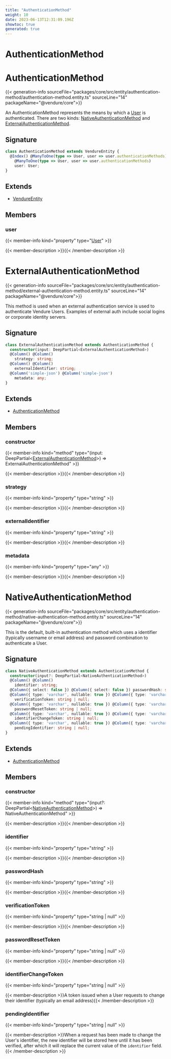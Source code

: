 ```yaml
---
title: "AuthenticationMethod"
weight: 10
date: 2023-06-13T12:31:09.196Z
showtoc: true
generated: true
---
```

<!-- This file was generated from the Vendure source. Do not modify. Instead, re-run the "docs:build" script -->

# AuthenticationMethod
<div class="symbol">


# AuthenticationMethod

{{< generation-info sourceFile="packages/core/src/entity/authentication-method/authentication-method.entity.ts" sourceLine="14" packageName="@vendure/core">}}

An AuthenticationMethod represents the means by which a <a href='/typescript-api/entities/user#user'>User</a> is authenticated. There are two kinds:
<a href='/typescript-api/entities/authentication-method#nativeauthenticationmethod'>NativeAuthenticationMethod</a> and <a href='/typescript-api/entities/authentication-method#externalauthenticationmethod'>ExternalAuthenticationMethod</a>.

## Signature

```TypeScript
class AuthenticationMethod extends VendureEntity {
  @Index() @ManyToOne(type => User, user => user.authenticationMethods) @Index()
    @ManyToOne(type => User, user => user.authenticationMethods)
    user: User;
}
```
## Extends

 * <a href='/typescript-api/entities/vendure-entity#vendureentity'>VendureEntity</a>


## Members

### user

{{< member-info kind="property" type="<a href='/typescript-api/entities/user#user'>User</a>"  >}}

{{< member-description >}}{{< /member-description >}}


</div>
<div class="symbol">


# ExternalAuthenticationMethod

{{< generation-info sourceFile="packages/core/src/entity/authentication-method/external-authentication-method.entity.ts" sourceLine="14" packageName="@vendure/core">}}

This method is used when an external authentication service is used to authenticate Vendure Users.
Examples of external auth include social logins or corporate identity servers.

## Signature

```TypeScript
class ExternalAuthenticationMethod extends AuthenticationMethod {
  constructor(input: DeepPartial<ExternalAuthenticationMethod>)
  @Column() @Column()
    strategy: string;
  @Column() @Column()
    externalIdentifier: string;
  @Column('simple-json') @Column('simple-json')
    metadata: any;
}
```
## Extends

 * <a href='/typescript-api/entities/authentication-method#authenticationmethod'>AuthenticationMethod</a>


## Members

### constructor

{{< member-info kind="method" type="(input: DeepPartial&#60;<a href='/typescript-api/entities/authentication-method#externalauthenticationmethod'>ExternalAuthenticationMethod</a>&#62;) => ExternalAuthenticationMethod"  >}}

{{< member-description >}}{{< /member-description >}}

### strategy

{{< member-info kind="property" type="string"  >}}

{{< member-description >}}{{< /member-description >}}

### externalIdentifier

{{< member-info kind="property" type="string"  >}}

{{< member-description >}}{{< /member-description >}}

### metadata

{{< member-info kind="property" type="any"  >}}

{{< member-description >}}{{< /member-description >}}


</div>
<div class="symbol">


# NativeAuthenticationMethod

{{< generation-info sourceFile="packages/core/src/entity/authentication-method/native-authentication-method.entity.ts" sourceLine="14" packageName="@vendure/core">}}

This is the default, built-in authentication method which uses a identifier (typically username or email address)
and password combination to authenticate a User.

## Signature

```TypeScript
class NativeAuthenticationMethod extends AuthenticationMethod {
  constructor(input?: DeepPartial<NativeAuthenticationMethod>)
  @Column() @Column()
    identifier: string;
  @Column({ select: false }) @Column({ select: false }) passwordHash: string;
  @Column({ type: 'varchar', nullable: true }) @Column({ type: 'varchar', nullable: true })
    verificationToken: string | null;
  @Column({ type: 'varchar', nullable: true }) @Column({ type: 'varchar', nullable: true })
    passwordResetToken: string | null;
  @Column({ type: 'varchar', nullable: true }) @Column({ type: 'varchar', nullable: true })
    identifierChangeToken: string | null;
  @Column({ type: 'varchar', nullable: true }) @Column({ type: 'varchar', nullable: true })
    pendingIdentifier: string | null;
}
```
## Extends

 * <a href='/typescript-api/entities/authentication-method#authenticationmethod'>AuthenticationMethod</a>


## Members

### constructor

{{< member-info kind="method" type="(input?: DeepPartial&#60;<a href='/typescript-api/entities/authentication-method#nativeauthenticationmethod'>NativeAuthenticationMethod</a>&#62;) => NativeAuthenticationMethod"  >}}

{{< member-description >}}{{< /member-description >}}

### identifier

{{< member-info kind="property" type="string"  >}}

{{< member-description >}}{{< /member-description >}}

### passwordHash

{{< member-info kind="property" type="string"  >}}

{{< member-description >}}{{< /member-description >}}

### verificationToken

{{< member-info kind="property" type="string | null"  >}}

{{< member-description >}}{{< /member-description >}}

### passwordResetToken

{{< member-info kind="property" type="string | null"  >}}

{{< member-description >}}{{< /member-description >}}

### identifierChangeToken

{{< member-info kind="property" type="string | null"  >}}

{{< member-description >}}A token issued when a User requests to change their identifier (typically
an email address){{< /member-description >}}

### pendingIdentifier

{{< member-info kind="property" type="string | null"  >}}

{{< member-description >}}When a request has been made to change the User's identifier, the new identifier
will be stored here until it has been verified, after which it will
replace the current value of the `identifier` field.{{< /member-description >}}


</div>
